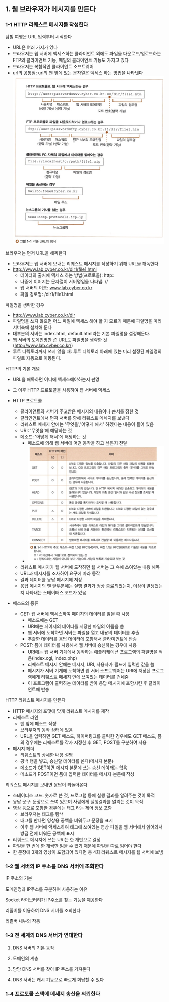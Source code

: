 ## 1. 웹 브라우저가 메시지를 만든다

### 1-1 HTTP 리퀘스트 메시지를 작성한다
탐험 여행은 URL 입력부터 시작한다
- URL은 여러 가지가 있다
- 브라우저는 웹 서버에 액세스하는 클라이언트 외에도 파일을 다운로드/업로드하는 FTP의 클라이언트 기능, 메일의 클라이언트 기능도 가지고 있다
- 브라우저는 복합적인 클라이언트 소프트웨어
- url의 공통점: url의 맨 앞에 있는 문자열은 엑세스 하는 방법을 나타낸다
![alt text](image.png)

브라우저는 먼저 URL을 해독한다
- 브라우저는 웹 서버에 보내는 리퀘스트 메시지를 작성하기 위해 URL을 해독한다
- http://www.lab.cyber.co.kr/dir1/file1.html
    - 데이터의 출처에 액세스 하는 방법(프로토콜): http:
    - 나중에 이어지는 문자열이 서버명임을 나타냄: //
    - 웹 서버의 이름: www.lab.cyber.co.kr
    - 파일 경로명: /dir1/file1.html

파일명을 생략한 경우
- http://www.lab.cyber.co.kr/dir
- 파일명을 쓰지 않으면 어느 파일에 액세스 해야 할 지 모르기 때문에 파일명을 미리 서버측에 설치해 둔다
- 대부분의 서버는 index.html, default.html라는 기본 파일명을 설정해둔다. 
- 웹 서버의 도메인명만 쓴 URL도 파일명을 생략한 것(http://www.lab.cyber.co.kr/)
- 루트 디렉토리까지 쓰지 않을 때: 루트 디렉토리 아래에 있는 미리 설정된 파일명의 파일로 자동으로 이동된다.

HTTP의 기본 개념
- URL을 해독하면 어디에 액세스해야하는지 판명
- 그 이후 HTTP 프로토콜을 사용하여 웹 서버에 엑세스
- HTTP 프로토콜
    - 클라이언트와 서버가 주고받은 메시지의 내용이나 순서를 정한 것
    - 클라인언트에서 먼저 서버를 향해 리퀘스트 메세지를 보낸다
    - 리퀘스트 메세지 안에는 '무엇을','어떻게 해서' 하겠다는 내용이 들어 있음
    - URI: '무엇을'에 해당하는 것
    - 메소드: '어떻게 해서'에 해당하는 것
        - 메소드에 의해 웹 서버에 어떤 동작을 하고 싶은지 전달
        - ![alt text](image-1.png)
    - 리퀘스트 메시지가 웹 서버에 도착하면 웹 서버는 그 속에 쓰여있는 내용 해독
    - URL과 메시지를 조사하여 요구에 따라 동작
    - 결과 데이터를 응답 메시지에 저장
    - 응답 메시지의 맨 앞부분에는 실행 결과가 정상 종료되었는지, 이상이 발생했는지 나타내는 스테이터스 코드가 있음

- 메소드의 종류
    - GET: 웹 서버에 액세스하여 페이지의 데이터를 읽을 때 사용
        - 메소드에는 GET
        - URI에는 페이지의 데이터를 저장한 파일의 이름을 씀
        - 웹 서버에 도착하면 서버는 파일을 열고 내용의 데이터를 추출
        - 추출한 데이터를 응답 데이터에 포함해서 클라이언트에 반송
    - POST: 폼에 데이터를 사용해서 웹 서버에 송신하는 경우에 사용
        - URI에는 웹 서버 기계에서 동작하는 애플리케이션 프로그램의 파일명을 적음(index.cgi, index.php)
        - 리퀘스트 메시지 안에는 메시지, URI, 사용자가 필드에 입력한 값을 씀
        - 메시지가 서버 기계에 도착하면 웹 서버 소프트웨어는 URI에 저장된 프로그램에게 리퀘스트 메세지 안에 쓰여있는 데이터를 건네줌
        - 이 프로그램이 출력하는 데이터를 받아 응답 메시지에 포함시킨 후 클라이언트에 반송

HTTP 리퀘스트 메시지를 만든다
- HTTP 메시지의 포맷에 맞게 리퀘스트 메시지를 제작
- 리퀘스트 라인
    - 맨 앞에 메소드 작성
    - 브라우저의 동작 상태에 있음
    - URL을 입력하면 GET 메소드, 하이퍼링크를 클릭한 경우에도 GET 메소드, 폼의 경우에는 리퀘스트를 각자 지정한 후 GET, POST를 구분하여 사용
- 메시지 헤더
    - 리퀘스트의 상세한 내용 설명
    - 공백 행을 넣고, 송신할 데이터를 쓴다(메시지 본문)
    - 메소드가 GET이면 메시지 본문에 쓰는 송신 데이터는 없음
    - 메소드가 POST이면 폼에 입력한 데이터를 메시지 본문에 작성

리쿼스트 메시지를 보내면 응답이 되돌아온다
- 스테이터스 코드: 숫자로 쓴 것, 프로그램 등에 실행 결과를 알려주는 것이 목적
- 응답 문구: 문장으로 쓰여 있으며 사람에게 실행결과를 알리는 것이 목적
- 영상 등으로 포함한 경우에는 태그 라는 제어 정보 포함
    - 브라우저는 태그를 탐색
    - 태그를 만나면 영상용 공백을 비워두고 문장을 표시
    - 이후 웹 서버에 액세스하여 태그에 쓰여있는 영상 파일을 웹 서버에서 읽어와서 방금 전에 비워둔 공백에 표시
- 리쿼스트 메시지에 쓰는 URI는 한 개만으로 결정
- 파일을 한 번에 한 개씩만 읽을 수 있기 때문에 파일을 따로 읽어야 한다
- 한 문장에 3개의 영상이 포함되어 있다면 총 4회 리퀘스트 메시지를 웹 서버에 보냄

### 1-2 웹 서버의 IP 주소를 DNS 서버에 조회한다
IP 주소의 기본

도메인명과 IP주소를 구분하여 사용하는 이유

Socket 라이브러리가 IP주소를 찾는 기능을 제공한다

리졸버를 이용하여 DNS 서버를 조회한다

리졸버 내부의 작동



### 1-3 전 세계의 DNS 서버가 연대한다
1. DNS 서버의 기본 동작

2. 도메인의 계층

3. 담당 DNS 서버를 찾아 IP 주소를 가져온다

4. DNS 서버는 캐시 기능으로 빠르게 회답할 수 있다




### 1-4 프로토콜 스택에 메세지 송신을 의뢰한다
